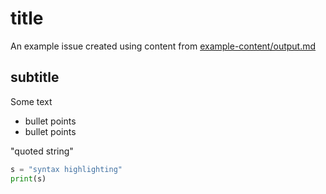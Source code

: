 # title

An example issue created using content from [example-content/output.md](https://github.com/peter-evans/create-issue-from-file/blob/master/example-content/output.md)

## subtitle

Some text

- bullet points
- bullet points

"quoted string"

```python
s = "syntax highlighting"
print(s)
```
